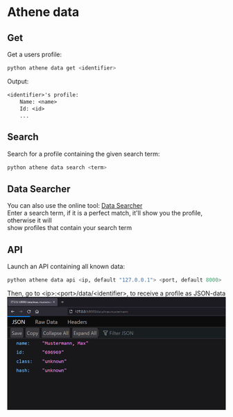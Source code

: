 <link rel="stylesheet" href="/athene/static/styles/md.css">
<link rel="shortcut icon" type="image/x-icon" href="/athene/favicon.ico">

# Athene data

## Get

Get a users profile:
```bash
python athene data get <identifier>
```

Output:
```
<identifier>'s profile:
    Name: <name>
    Id: <id>
    ...
```

## Search

Search for a profile containing the given search term:
```bash
python athene data search <term>
```

## Data Searcher

You can also use the online tool: [Data Searcher](/athene/datasearcher) \
Enter a search term, if it is a perfect match, it'll show you the profile, otherwise it will \
show profiles that contain your search term

## API

Launch an API containing all known data:
```bash
python athene data api <ip, default "127.0.0.1"> <port, default 8000>
```

Then, go to  \<ip\>:\<port\>/data/\<identifier\>, to receive a profile as JSON-data
![Data](api_data.png "Data Example")
